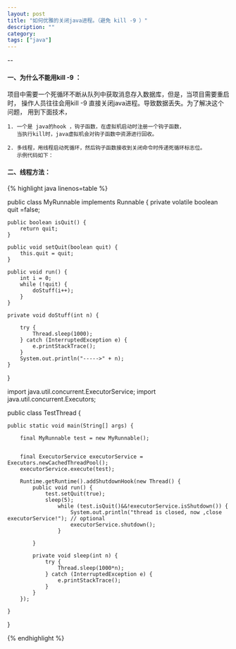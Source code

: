 ```yaml
---
layout: post
title: "如何优雅的关闭java进程。（避免 kill -9 ）"
description: ""
category:
tags: ["java"]
---
```


--
#### 一、为什么不能用kill -9 ：
项目中需要一个死循环不断从队列中获取消息存入数据库，但是，当项目需要重启时，
操作人员往往会用kill -9 直接关闭java进程。导致数据丢失。为了解决这个问题，
用到下面技术，

	1. 一个是 java的hook ，钩子函数，在虚拟机启动时注册一个钩子函数，
	   当执行kill时，java虚拟机会对钩子函数中资源进行回收。

	2. 多线程，用线程启动死循环，然后钩子函数接收到关闭命令时传递死循环标志位。
	   示例代码如下：

#### 二、线程方法：

{% highlight java linenos=table %}

public class MyRunnable implements Runnable {
	private volatile boolean quit =false;

	public boolean isQuit() {
		return quit;
	}

	public void setQuit(boolean quit) {
		this.quit = quit;
	}

	public void run() {
		int i = 0;
		while (!quit) {
			doStuff(i++);
		}
	}

	private void doStuff(int n) {

		try {
			Thread.sleep(1000);
		} catch (InterruptedException e) {
			e.printStackTrace();
		}
		System.out.println("----->" + n);
	}

}


import java.util.concurrent.ExecutorService;
import java.util.concurrent.Executors;

public class TestThread {

	public static void main(String[] args) {

		final MyRunnable test = new MyRunnable();
		

		final ExecutorService executorService = Executors.newCachedThreadPool();
		executorService.execute(test);

		Runtime.getRuntime().addShutdownHook(new Thread() {
			public void run() {
				test.setQuit(true);
				sleep(5);
					while (test.isQuit()&&!executorService.isShutdown()) {
						System.out.println("thread is closed, now ,close executorService!"); // optional
						executorService.shutdown();
					}

			}

			private void sleep(int n) {
				try {
					Thread.sleep(1000*n);
				} catch (InterruptedException e) {
					e.printStackTrace();
				}
			}
		});

	}

}

{% endhighlight %}

